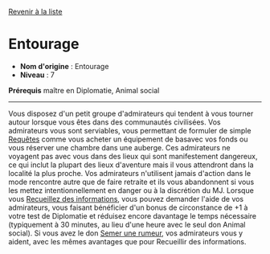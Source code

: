 [Revenir à la liste](list.md)

# Entourage

 * **Nom d'origine** : Entourage
 * **Niveau** : 7


<p><span id="ctl00_MainContent_DetailedOutput"><strong>Prérequis</strong> maître en Diplomatie, Animal social<br></span></p>
<hr>
<p>Vous disposez d'un petit groupe d'admirateurs qui tendent à vous tourner autour lorsque vous êtes dans des communautés civilisées. 
Vos admirateurs vous sont serviables, vous permettant de formuler de simple <a href="https://2e.aonprd.com/Actions.aspx?ID=51">Requêtes</a> comme vous acheter un équipement de basavec vos fonds ou vous réserver une chambre dans une auberge. Ces admirateurs ne voyagent pas avec vous dans des lieux qui sont manifestement dangereux, ce qui inclut la plupart des lieux d'aventure mais il vous attendront dans la localité la plus proche. Vos admirateurs n'utilisent jamais d'action dans le mode rencontre autre que de faire retraite et ils vous abandonnent si vous les mettez intentionnellement en danger ou à la discrétion du MJ. Lorsque vous <a href="https://2e.aonprd.com/Actions.aspx?ID=49">Recueillez des informations</a>, vous pouvez demander l'aide de vos admirateurs, vous faisant bénéficier d'un bonus de circonstance de +1 à votre test de Diplomatie et réduisez encore davantage le temps nécessaire (typiquement à 30 minutes, au lieu d'une heure avec le seul don Animal social). Si vous avez le don <a href="https://2e.aonprd.com/Feats.aspx?ID=1065">Semer une rumeur</a>, vos admirateurs vous y aident, avec les mêmes avantages que pour Recueillir des informations.&nbsp;</p>